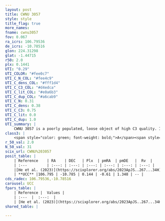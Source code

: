 ```yaml
---
layout: post
title: CWNU 3057
style: style
title_flag: true
more_names: 
fname: cwnu3057
fov: 0.067
ra_icrs: 106.79536
de_icrs: -10.78516
glon: 224.31298
glat: -1.44715
r50: 2.0
plx: 0.1441
UTI: "0.29"
UTI_COLOR: "#fee0c7"
UTI_C_N_COL: "#fee4c9"
UTI_C_dens_COL: "#fff1d4"
UTI_C_C3_COL: "#d4edca"
UTI_C_lit_COL: "#e0a6b3"
UTI_C_dup_COL: "#a6cab9"
UTI_C_N: 0.31
UTI_C_dens: 0.38
UTI_C_C3: 0.75
UTI_C_lit: 0.0
UTI_C_dup: 1.0
UTI_summary: |
    CWNU 3057 is a poorly populated, loose object of high C3 quality. It was recently reported in the literature.
class3: |
    <span style="color: green; font-weight: bold;">A</span><span style="color: #FFC300; font-weight: bold;">B</span>
r_50_val: 2.0
N_50_val: 31
scix_url: CWNU%203057
posit_table: |
    | Reference    | RA    | DEC   | Plx  | pmRA  | pmDE   |  Rv  |
    | :---         | :---: | :---: | :---: | :---: | :---: | :---: |
    |[He et al. (2023)](https://scixplorer.org/abs/2023ApJS..267...34H) | 106.806 | -10.783 | 0.14 | -0.612 | 1.327 | -- |
    | **UCC** |106.795 | -10.785 | 0.144 | -0.61 | 1.348 | -- | 
cds_radec: 106.79536,-10.78516
carousel: UCC
fpars_table: |
    | Reference |  Values |
    | :---  |  :---:  |
    | [He et al. (2023)](https://scixplorer.org/abs/2023ApJS..267...34H) | `A0=2.1, m-M=14.05, logA=8.7` |
shared_table: |
    
---
```

